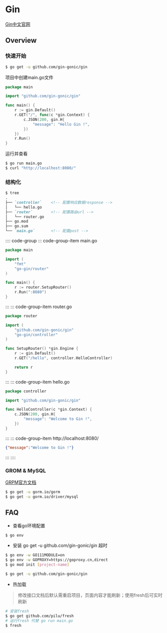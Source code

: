 # Gin

[Gin中文官网](https://gin-gonic.com/zh-cn/)

## Overview

### 快速开始

```sh
$ go get -u github.com/gin-gonic/gin
```

项目中创建main.go文件
```go
package main

import "github.com/gin-gonic/gin"

func main() {
	r := gin.Default()
	r.GET("/", func(c *gin.Context) {
		c.JSON(200, gin.H{
			"message": "Hello Gin !",
		})
	})
	r.Run()
}
```

运行并查看
```sh
$ go run main.go
$ curl "http://localhost:8080/"
```

### 结构化

```md
$ tree
.
├── `controller`	<!-- 配置响应数据response -->
│   └── hello.go
├── `router`		<!-- 配置路由url -->
│   └── router.go
├── go.mod
├── go.sum
└── `main.go`		<!-- 配置post -->
```

:::: code-group
::: code-group-item main.go
```go
package main

import (
	"fmt"
	"go-gin/router"
)

func main() {
	r := router.SetupRouter()
	r.Run(":8080")
}

```
:::
::: code-group-item router.go
```go
package router

import (
	"github.com/gin-gonic/gin"
	"go-gin/controller"
)

func SetupRouter() *gin.Engine {
	r := gin.Default()
	r.GET("/hello", controller.HelloController)

	return r
}
```
:::
::: code-group-item hello.go
```go
package controller

import "github.com/gin-gonic/gin"

func HelloController(c *gin.Context) {
	c.JSON(200, gin.H{
		"message": "Welcome to Gin !",
	})
}
```
:::
::: code-group-item http://localhost:8080/
```json
{"message":"Welcome to Gin !"}
```
:::
::::

### GROM & MySQL

[GRPM官方文档](https://gorm.io/zh_CN/docs/index.html)

```sh
$ go get -u gorm.io/gorm
$ go get -u gorm.io/driver/mysql
```

## FAQ

- 查看go环境配置

```sh
$ go env
```

- 安装 go get -u github.com/gin-gonic/gin 超时

```sh
$ go env -w GO111MODULE=on
$ go env -w GOPROXY=https://goproxy.cn,direct
$ go mod init [project-name]

$ go get -u github.com/gin-gonic/gin
```

- 热加载

> 修改接口文档后默认需重启项目，页面内容才能刷新；使用fresh后可实时刷新

```sh
# 安装fresh
$ go get github.com/pilu/fresh
# 运行fresh 代替 go run main.go
$ fresh
```